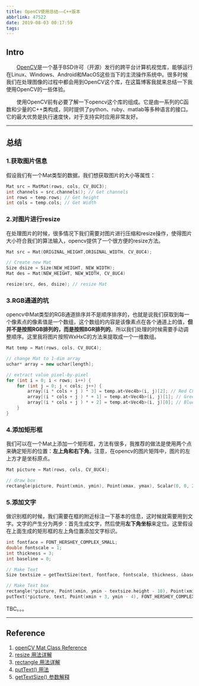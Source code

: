 ```yaml
---
title: OpenCV使用总结——C++版本
abbrlink: 47522
date: 2019-08-03 00:17:59
tags:
---
```


## Intro

&emsp;&emsp;[OpenCV](<https://opencv.org/>)是一个基于BSD许可（开源）发行的跨平台计算机视觉库，能够运行在Linux、Windows、Android和MacOS这些当下的主流操作系统中。很多时候我们在处理图像的过程中都会用到OpenCV这个库，在这篇博客我就来总结一下我使用OpenCV的一些体验。

<!-- more -->

&emsp;&emsp;使用OpenCV前有必要了解一下opencv这个库的组成。它是由一系列的C函数和少量的C++类构成，同时提供了python、ruby、matlab等多种语言的接口。它的最大优势是执行速度快，对于支持实时应用非常友好。

---

## 总结

### 1.获取图片信息

假设我们有一个Mat类型的数据，我们想获取图片的大小等属性：

```c++
Mat src = MatMat(rows, cols, CV_8UC3);
int channels = src.channels(); // Get channels
int rows = temp.rows; // Get height
int cols = temp.cols; // Get Width
```

### 2.对图片进行resize

在处理图片的时候，很多情况下我们需要对图片进行压缩和resize操作，使得图片大小符合我们的算法输入，opencv提供了一个很方便的resize方法。

```c++
Mat src = Mat(ORIGINAL_HEIGHT,ORIGINAL_WIDTH, CV_8UC4);

// Create new Mat
Size dsize = Size(NEW_HEIGHT, NEW_WIDTH);
Mat des = Mat(NEW_HEIGHT, NEW_WIDTH, CV_8UC4)

resize(src, des, dsize); // resize Mat
```

### 3.RGB通道的坑

opencv中Mat类型的RGB通道排序并不是顺序排序的，也就是说我们获取到每一个像素点的像素值是一个数组，这个数组的内容是该像素点在各个通道上的值，**但并不是按照RGB排列的，而是按照BGR排列的**。所以我们处理的时候需要手动调整顺序。这里我将图片按照WxHxC的方法来提取成一个一维数组。

```c++
Mat temp = Mat(rows, cols, CV_8UC4);

// change Mat to 1-dim array
uchar* array = new uchar[length];

// extract value pixel-by-pixel
for (int i = 0; i < rows; i++) {
    for (int j = 0; j < cols; j++) {
        array[(i * cols + j ) * 3] = temp.at<Vec4b>(i, j)[2]; // Red Channel
        array[(i * cols + j ) * + 1] = temp.at<Vec4b>(i, j)[1]; // Green Channel
        array[(i * cols + j ) * + 2] = temp.at<Vec4b>(i, j)[0]; // Blue Channel
    }
}
```

### 4.添加矩形框

我们可以在一个Mat上添加一个矩形框，方法有很多，我推荐的做法是使用两个点来确定矩形的位置：**左上角和右下角**。注意，在opencv的图片矩阵中，图片的左上方才是坐标原点。

```c++
Mat picture = Mat(rows, cols, CV_8UC4);

// draw box
rectangle(picture, Point(xmin, ymin), Point(xmax, ymax), Scalar(0, 0, 255), 2, 8); //利用左上角坐标及宽高
```

### 5.添加文字

做识别框的时候，我们需要在框的附近标注一下基本的信息，这时候就需要用到文字。文字的产生分为两步：首先生成文字，然后使用**左下角坐标**来定位。这里假设在上面生成的矩形框的左上角位置添加文字标识。

```c++
int fontface = FONT_HERSHEY_COMPLEX_SMALL;
double fontscale = 1;
int thickness = 3;
int baseline = 0;

// Make Text
Size textsize = getTextSize(text, fontface, fontscale, thickness, &baseline);

// Make Text box
rectangle(*picture, Point(xmin, ymin - textsize.height - 10), Point(xmin + textsize.width + 6 , ymin), Scalar(0, 0, 255), 2, 8);
putText(*picture, text, Point(xmin + 3, ymin - 4), FONT_HERSHEY_COMPLEX_SMALL, 1, Scalar(255, 255, 255), 0);
```

TBC。。。

---

## Reference

1. [openCV Mat Class Reference](<https://docs.opencv.org/3.1.0/d3/d63/classcv_1_1Mat.html>)
2. [resize 用法详解](<https://blog.csdn.net/mangobar/article/details/78327341>)
3. [rectangle 用法详解](<https://blog.csdn.net/fuping07/article/details/52586495>)
4. [putText() 用法](<https://blog.csdn.net/qq_38392229/article/details/92709871>)
5. [getTextSize() 参数解释](<https://blog.csdn.net/u010970514/article/details/84075776>)